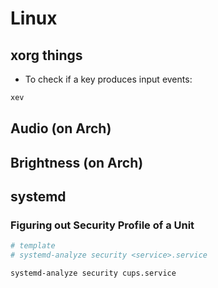 # Linux

## xorg things
- To check if a key produces input events:
```bash 
xev
```


## Audio (on Arch)



## Brightness (on Arch)


## systemd

### Figuring out Security Profile of a Unit
```sh
# template
# systemd-analyze security <service>.service

systemd-analyze security cups.service
```
